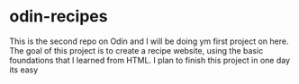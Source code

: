 # odin-recipes
This is the second repo on Odin and I will be doing ym first project on here.
The goal of this project is to create a recipe website, using the basic foundations that I learned from HTML. 
I plan to finish this project in one day its easy